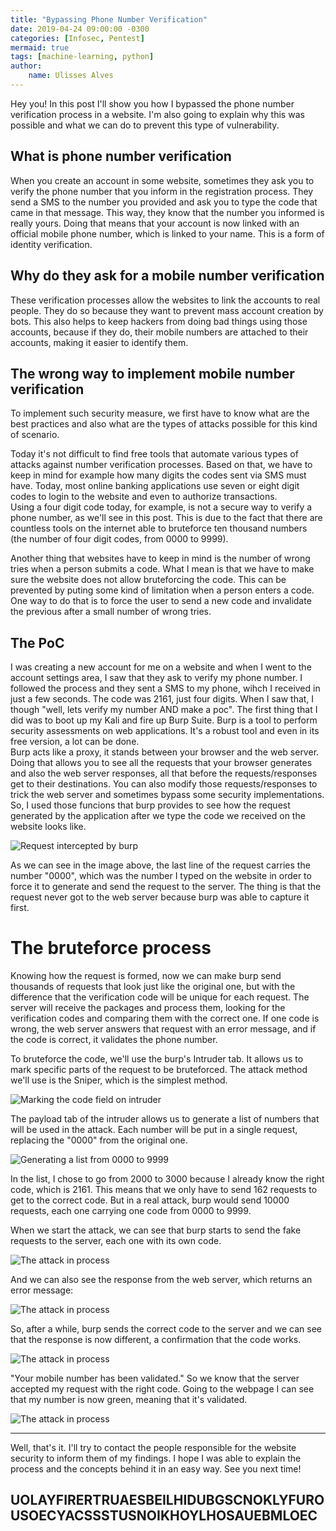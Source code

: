 ```yaml
---
title: "Bypassing Phone Number Verification"
date: 2019-04-24 09:00:00 -0300
categories: [Infosec, Pentest]
mermaid: true
tags: [machine-learning, python]
author:
	name: Ulisses Alves
---
```

Hey you! In this post I'll show you how I bypassed the phone number verification process in a website. I'm also going to explain why this was possible and what we can do to prevent this type of vulnerability.  
  
## What is phone number verification
  
When you create an account in some website, sometimes they ask you to verify the phone number that you inform in the registration process. They send a SMS to the number you provided and ask you to type the code that came in that message. This way, they know that the number you informed is really yours. Doing that means that your account is now linked with an official mobile phone number, which is linked to your name. This is a form of identity verification.  
  
## Why do they ask for a mobile number verification
  
These verification processes allow the websites to link the accounts to real people. They do so because they want to prevent mass account creation by bots. This also helps to keep hackers from doing bad things using those accounts, because if they do, their mobile numbers are attached to their accounts, making it easier to identify them.
  
## The wrong way to implement mobile number verification
  
To implement such security measure, we first have to know what are the best practices and also what are the types of attacks possible for this kind of scenario.  
  
Today it's not difficult to find free tools that automate various types of attacks against number verification processes. Based on that, we have to keep in mind for example how many digits the codes sent via SMS must have. Today, most online banking applications use seven or eight digit codes to login to the website and even to authorize transactions.  
Using a four digit code today, for example, is not a secure way to verify a phone number, as we'll see in this post. This is due to the fact that there are countless tools on the internet able to bruteforce ten thousand numbers (the number of four digit codes, from 0000 to 9999).  
  
Another thing that websites have to keep in mind is the number of wrong tries when a person submits a code. What I mean is that we have to make sure the website does not allow bruteforcing the code. This can be prevented by puting some kind of limitation when a person enters a code. One way to do that is to force the user to send a new code and invalidate the previous after a small number of wrong tries.  
  
## The PoC
  
I was creating a new account for me on a website and when I went to the account settings area, I saw that they ask to verify my phone number. I followed the process and they sent a SMS to my phone, wihch I received in just a few seconds. The code was 2161, just four digits. When I saw that, I though "well, lets verify my number AND make a poc". The first thing that I did was to boot up my Kali and fire up Burp Suite. Burp is a tool to perform security assessments on web applications. It's a robust tool and even in its free version, a lot can be done.  
Burp acts like a proxy, it stands between your browser and the web server. Doing that allows you to see all the requests that your browser generates and also the web server responses, all that before the requests/responses get to their destinations. You can also modify those requests/responses to trick the web server and sometimes bypass some security implementations.  
So, I used those funcions that burp provides to see how the request generated by the application after we type the code we received on the website looks like.  
  
![Request intercepted by burp](../assets/img/Anota%C3%A7%C3%A3o%202019-05-07%20111318.png)
  
As we can see in the image above, the last line of the request carries the number "0000", which was the number I typed on the website in order to force it to generate and send the request to the server. The thing is that the request never got to the web server because burp was able to capture it first.
  
# The bruteforce process
  
Knowing how the request is formed, now we can make burp send thousands of requests that look just like the original one, but with the difference that the verification code will be unique for each request. The server will receive the packages and process them, looking for the verification codes and comparing them with the correct one. If one code is wrong, the web server answers that request with an error message, and if the code is correct, it validates the phone number.  
  
To bruteforce the code, we'll use the burp's Intruder tab. It allows us to mark specific parts of the request to be bruteforced. The attack method we'll use is the Sniper, which is the simplest method.  
  
![Marking the code field on intruder](../assets/img/Anota%C3%A7%C3%A3o%202019-05-07%20113734.png)  
  
The payload tab of the intruder allows us to generate a list of numbers that will be used in the attack. Each number will be put in a single request, replacing the "0000" from the original one.  
  
![Generating a list from 0000 to 9999](../assets/img/Anota%C3%A7%C3%A3o%202019-05-07%20114527.png)  
  
In the list, I chose to go from 2000 to 3000 because I already know the right code, which is 2161. This means that we only have to send 162 requests to get to the correct code. But in a real attack, burp would send 10000 requests, each one carrying one code from 0000 to 9999.  
  
When we start the attack, we can see that burp starts to send the fake requests to the server, each one with its own code.  
  
![The attack in process](../assets/img/Anota%C3%A7%C3%A3o%202019-05-07%20133658.png)  
  
And we can also see the response from the web server, which returns an error message:  
  
![The attack in process](../assets/img/Anota%C3%A7%C3%A3o%202019-05-07%20134153.png)  
  
So, after a while, burp sends the correct code to the server and we can see that the response is now different, a confirmation that the code works.  
  
![The attack in process](../assets/img/Anota%C3%A7%C3%A3o%202019-05-07%20134519.png)  
  
"Your mobile number has been validated." So we know that the server accepted my request with the right code. Going to the webpage I can see that my number is now green, meaning that it's validated.  
  
![The attack in process](../assets/img/Anota%C3%A7%C3%A3o%202019-05-07%20135539.png)  
  
***
  
Well, that's it. I'll try to contact the people responsible for the website security to inform them of my findings. I hope I was able to explain the process and the concepts behind it in an easy way. See you next time!  
  
## UOLAYFIRERTRUAESBEILHIDUBGSCNOKLYFUROUSOECYACSSSTUSNOIKHOYLHOSAUEBMLOEC